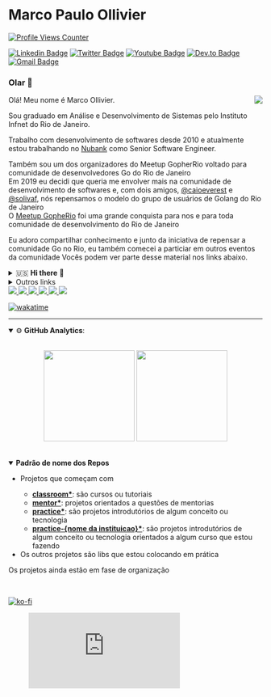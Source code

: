 # Marco Paulo Ollivier 
[![Profile Views Counter](https://komarev.com/ghpvc/?username=marcopollivier&color=blueviolet)](https://github.com/antonkomarev/github-profile-views-counter) 

[![Linkedin Badge](https://img.shields.io/badge/-LinkedIn-blue?style=flat-square&logo=Linkedin&logoColor=white&link=https://www.linkedin.com/in/marcopollivier/)](https://www.linkedin.com/in/marcopollivier/)
[![Twitter Badge](https://img.shields.io/badge/-Twitter-1DA1F2?style=flat-square&logo=Twitter&logoColor=white&link=https://twitter.com/marcopollivier)](https://twitter.com/marcopollivier)
[![Youtube Badge](https://img.shields.io/badge/-Youtube-FF0000?style=flat-square&logo=Youtube&logoColor=white&link=https://youtube.com/marcopollivier)](https://youtube.com/marcopollivier)
[![Dev.to Badge](https://img.shields.io/badge/-Dev.to-363D44?style=flat-square&logo=Dev.to&logoColor=white&link=https://dev.to/marcopollivier)](https://dev.to/marcopollivier)
[![Gmail Badge](https://img.shields.io/badge/-Gmail-c14438?style=flat-square&logo=Gmail&logoColor=white&link=mailto:mollivier.dev@gmail.com)](mailto:mollivier.dev@gmail.com/)


<h3>Olar 👋</h3>

<div>  
<!--   <img align="right" src="https://media.tenor.com/images/523867fba2a5e8e32703d916728e02bf/tenor.gif"/> -->
  <img align="right" src="https://c.tenor.com/E-e0teqEbLEAAAAC/hi-children.gif"/>

  
  <p>Olá! Meu nome é Marco Ollivier.</p>

  <p>
    Sou graduado em Análise e Desenvolvimento de Sistemas pelo Instituto Infnet do Rio de Janeiro.
  </p>
  
  <p>
    Trabalho com desenvolvimento de softwares desde 2010 e atualmente estou trabalhando no <a href="https://www.nubank.com.br">Nubank</a> como Senior Software Engineer.
  </p>

  <p>
    Também sou um dos organizadores do Meetup GopherRio voltado para comunidade de desenvolvedores Go do Rio de Janeiro
    <br>
    Em 2019 eu decidi que queria me envolver mais na comunidade de desenvolvimento de softwares e, com dois amigos, 
    <a href="https://github.com/caioeverest">@caioeverest</a> e
    <a href="https://github.com/solivaf">@solivaf</a>, 
    nós repensamos o modelo do grupo de usuários de Golang do Rio de Janeiro
    <br>
    O <a href="https://www.meetup.com/GopheRio">Meetup GopheRio</a> foi uma grande conquista para nos e para toda comunidade de desenvolvimento do Rio de Janeiro
  </p>

  <p>
    Eu adoro compartilhar conhecimento e junto da iniciativa de repensar a comunidade Go no Rio, eu também comecei a particiar em outros eventos da comunidade
    Vocês podem ver parte desse material nos links abaixo.
  </p>
</div>



<details close>
  <summary>🇺🇸  <b>Hi there</b> 👋</summary>

  <br>
  <p>Hi. My name is Marco Ollivier.</p>

  <p>
      I have a degree in Systems Analysis from the Infnet Institute in Rio de Janeiro. 
      I have been working with software development since 2010 and currently, I'm working at <a href="https://www.nubank.com.br">Nubank</a> as a Senior Software Engineer.
  </p>

  <p>
    I am also one of the organizers of the GopherRio Meetup aimed at the Go developer community in Rio de Janeiro
    In 2019 I decided to get more involved in the Software Development Community and with two friends, 
    <a href="https://github.com/caioeverest">@caioeverest</a> and 
    <a href="https://github.com/solivaf">@solivaf</a>, 
    we redesigned the Golang users group in Rio de Janeiro city. 
    The <a href="https://www.meetup.com/GopheRio">GopheRio Meetup</a> was a great achievement for us and the developers community in Rio.
  </p>

  <p>
    I love to share knowledge. And along with the initiative to redesign the Go community in Rio, 
    I also started to be more participative in other communities and events. You can see a part of my material in the links below.
  </p>
  
</details>

<details close>
<summary>Outros links</summary>
<ul>
  <li>
    <a href="https://marcopollivier.dev">Site pessoal</a>
  </li>
  <li>
    <a href="https://thedevconf.com/palestrante/marco-ollivier">TDC Profile</a>
  </li>
  <li>
    <a href="https://www.infoq.com/br/presentations/traefik-proxy-poderoso-confiavel-producao">[InfoQ] Talk sobre Traefik na GopherCon Brasil 2019</a>
  </li>
</ul>
</details>

<a href="https://github.com/marcopollivier/whoamiclojure">
  <img src="https://img.shields.io/badge/-Clojure-5881D8?style=flat-square&logo=clojure&logoColor=white">
</a>
<a href="https://github.com/marcopollivier/whoamigo">
  <img src="https://img.shields.io/badge/-Go-00ADD8?style=flat-square&logo=go&logoColor=white">
</a>
<a href="https://github.com/marcopollivier/whoamivertx">
  <img src="http://img.shields.io/badge/-Java-007396?style=flat-square&logo=java&logoColor=white">
</a>
<a href="https://github.com/marcopollivier/whoaminode">
  <img src="http://img.shields.io/badge/-JavaScript-F7DF1E?style=flat-square&logo=JavaScript&logoColor=white">
</a>
<a href="#">
  <img src="http://img.shields.io/badge/-Terraform-623CE4?style=flat-square&logo=Terraform&logoColor=white">
</a>
<a href="#">
  <img src="http://img.shields.io/badge/-Ansible-171615?style=flat-square&logo=Ansible&logoColor=white">
</a>

[![wakatime](https://wakatime.com/badge/user/99bbc792-f01b-40d9-841c-38b6715ca146.svg)](https://wakatime.com/@99bbc792-f01b-40d9-841c-38b6715ca146)

--- 

<details open>
  <summary>⚙ <b>GitHub Analytics</b>: </summary>
  <br>
  <p align="center">
    <img height="180em" src="https://github-readme-stats-eight-theta.vercel.app/api?username=marcopollivier&show_icons=true&theme=tokyonight&include_all_commits=true&count_private=true"/>
    <img height="180em" src="https://github-readme-stats-eight-theta.vercel.app/api/top-langs/?username=marcopollivier&layout=compact&langs_count=8&theme=tokyonight&include_all_commits=true&count_private=true"/>
  </p>
</details>

<br>

<details open>
  <summary><b>Padrão de nome dos Repos</b></summary>
    
  <ul>
    <li> Projetos que começam com </li>
    <ul>
        <li>
          <b><u>classroom*</u></b>: são cursos ou tutoriais
        </li>
        <li>
          <b><u>mentor*</u></b>: projetos orientados a questões de mentorias
        </li>
        <li>
          <b><u>practice*</u></b>: são projetos introdutórios de algum conceito ou tecnologia
        </li>
        <li>
          <u><b>practice-{nome da instituicao}*</b></u>: são projetos introdutórios de algum conceito ou tecnologia orientados a algum curso que estou fazendo
        </li>      
      </ul>
    <li>Os outros projetos são libs que estou colocando em prática</li>
  </ul>
  
  
  Os projetos ainda estão em fase de organização 
 
  
</details>

<br>

[![ko-fi](https://ko-fi.com/img/githubbutton_sm.svg)](https://ko-fi.com/M4M2C2DQ1)


<figure><embed src="https://wakatime.com/share/@marcopollivier/55eb5116-3f35-4dc7-8d9b-c267ff6a004c.svg"></embed></figure>

<!--
https://shields.io/category/social
https://simpleicons.org/
-->

<!--START_SECTION:waka-->

<!--END_SECTION:waka-->
